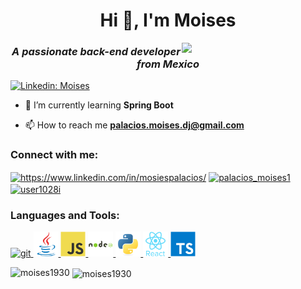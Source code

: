 <h1 align="center">Hi 👋, I'm Moises</h1>

<div>
  <img align='right' src="https://media.giphy.com/media/M9gbBd9nbDrOTu1Mqx/giphy.gif" width="230">
</div>
<em>
<h3 align="center">A passionate back-end developer from Mexico</h3>
</em>

[![Linkedin: Moises](https://img.shields.io/badge/-Moises-blue?style=flat-square&logo=Linkedin&logoColor=white&link=https://www.linkedin.com/in/Moises-p-singh/)](https://www.linkedin.com/in/moisespalacios/)

- 🌱 I’m currently learning **Spring Boot**

- 📫 How to reach me **palacios.moises.dj@gmail.com**

<h3 align="left">Connect with me:</h3>
<p align="left">
<a href="" target="blank"><img align="center" src="https://raw.githubusercontent.com/rahuldkjain/github-profile-readme-generator/master/src/images/icons/Social/linked-in-alt.svg" alt="https://www.linkedin.com/in/mosiespalacios/" height="30" width="40" /></a>
<a href="https://www.hackerrank.com/palacios_moises1" target="blank"><img align="center" src="https://raw.githubusercontent.com/rahuldkjain/github-profile-readme-generator/master/src/images/icons/Social/hackerrank.svg" alt="palacios_moises1" height="30" width="40" /></a>
<a href="https://www.leetcode.com/user1028i" target="blank"><img align="center" src="https://raw.githubusercontent.com/rahuldkjain/github-profile-readme-generator/master/src/images/icons/Social/leet-code.svg" alt="user1028i" height="30" width="40" /></a>
</p>

<h3 align="left">Languages and Tools:</h3>
<p align="left"> <a href="https://git-scm.com/" target="_blank" rel="noreferrer"> <img src="https://www.vectorlogo.zone/logos/git-scm/git-scm-icon.svg" alt="git" width="40" height="40"/> </a> <a href="https://www.java.com" target="_blank" rel="noreferrer"> <img src="https://raw.githubusercontent.com/devicons/devicon/master/icons/java/java-original.svg" alt="java" width="40" height="40"/> </a> <a href="https://developer.mozilla.org/en-US/docs/Web/JavaScript" target="_blank" rel="noreferrer"> <img src="https://raw.githubusercontent.com/devicons/devicon/master/icons/javascript/javascript-original.svg" alt="javascript" width="40" height="40"/> </a> <a href="https://nodejs.org" target="_blank" rel="noreferrer"> <img src="https://raw.githubusercontent.com/devicons/devicon/master/icons/nodejs/nodejs-original-wordmark.svg" alt="nodejs" width="40" height="40"/> </a> <a href="https://www.python.org" target="_blank" rel="noreferrer"> <img src="https://raw.githubusercontent.com/devicons/devicon/master/icons/python/python-original.svg" alt="python" width="40" height="40"/> </a> <a href="https://reactjs.org/" target="_blank" rel="noreferrer"> <img src="https://raw.githubusercontent.com/devicons/devicon/master/icons/react/react-original-wordmark.svg" alt="react" width="40" height="40"/> </a> <a href="https://www.typescriptlang.org/" target="_blank" rel="noreferrer"> <img src="https://raw.githubusercontent.com/devicons/devicon/master/icons/typescript/typescript-original.svg" alt="typescript" width="40" height="40"/> </a> </p>

<p><img align="left" src="https://github-readme-stats.vercel.app/api/top-langs?username=moises1930&show_icons=true&theme=dark&locale=en&layout=compact" alt="moises1930" /></p>

<p>&nbsp;<img align="center" src="https://github-readme-stats.vercel.app/api?username=moises1930&show_icons=true&theme=dark&locale=en" alt="moises1930" /></p>


